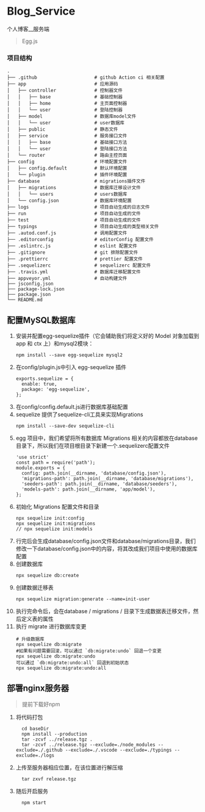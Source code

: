 <!--
 * @Author: MuYuCat
 * @Date: 2022-04-15 15:24:37
 * @LastEditors: MuYuCat
 * @LastEditTime: 2022-04-19 18:01:46
 * @Description: README
-->
# Blog_Service

个人博客__服务端
> Egg.js

### 项目结构
```
.
├── .github                     # github Action ci 相关配置
├── app                         # 应用源码
│   ├── controller              # 控制器文件
│   │   ├── base                # 基础控制器
│   │   ├── home                # 主页面控制器
│   │   └── user                # 登陆控制器
│   ├── model                   # 数据库model文件
│   │   └── user                # user数据库
│   ├── public                  # 静态文件
│   ├── service                 # 服务接口文件
│   │   ├── base                # 基础接口方法
│   │   └── user                # 登陆接口方法
│   └── router                  # 路由主控页面
├── config                      # 环境配置文件
│   ├── config.default          # 默认环境配置
│   └── plugin                  # 插件环境配置
├── database                    # migrations插件文件
│   ├── migrations              # 数据库迁移设计文件
│   │   └── users               # users数据库
│   └── config.json             # 数据库环境配置
├── logs                        # 项目自动生成的日志文件
├── run                         # 项目自动生成的文件
├── test                        # 项目自动生成的文件
├── typings                     # 项目自动生成的类型相关文件
├── .autod.conf.js              # 调用配置文件
├── .editorconfig               # editorConfig 配置文件
├── .eslintrc.js                # eslint 配置文件
├── .gitignore                  # git 排除配置文件
├── .prettierrc                 # prettier 配置文件
├── .sequelizerc                # sequelizerc 配置文件
├── .travis.yml                 # 数据库迁移配置文件
├── appveyor.yml                # 自动构建文件
├── jsconfig.json                                
├── package-lock.json
├── package.json
└── README.md

```
## 配置MySQL数据库

1. 安装并配置egg-sequelize插件（它会辅助我们将定义好的 Model 对象加载到 app 和 ctx 上）和mysql2模块：
    ```
    npm install --save egg-sequelize mysql2
    ```
2. 在config/plugin.js中引入 egg-sequelize 插件
    ```
    exports.sequelize = {
      enable: true,
      package: 'egg-sequelize',
    };
    ```
3. 在config/config.default.js进行数据库基础配置
4. sequelize 提供了sequelize-cli工具来实现Migrations
    ```
    npm install --save-dev sequelize-cli
    ```
5. egg 项目中，我们希望将所有数据库 Migrations 相关的内容都放在database目录下，所以我们在项目根目录下新建一个.sequelizerc配置文件
    ```
    'use strict'
    const path = require('path');
    module.exports = {
      config: path.join(__dirname, 'database/config.json'),
      'migrations-path': path.join(__dirname, 'database/migrations'),
      'seeders-path': path.join(__dirname, 'database/seeders'),
      'models-path': path.join(__dirname, 'app/model'),
    };
    ```
6. 初始化 Migrations 配置文件和目录
    ```
    npx sequelize init:config
    npx sequelize init:migrations
    // npx sequelize init:models
    ```
7. 行完后会生成database/config.json文件和database/migrations目录，我们修改一下database/config.json中的内容，将其改成我们项目中使用的数据库配置
8. 创建数据库
    ```
    npx sequelize db:create
    ```
9. 创建数据迁移表
    ```
    npx sequelize migration:generate --name=init-user
    ```
10. 执行完命令后，会在database / migrations / 目录下生成数据表迁移文件，然后定义表的属性
11. 执行 migrate 进行数据库变更
    ```
    # 升级数据库
    npx sequelize db:migrate
    #如果有问题需要回滚，可以通过 `db:migrate:undo` 回退一个变更
    npx sequelize db:migrate:undo
    可以通过 `db:migrate:undo:all` 回退到初始状态
    npx sequelize db:migrate:undo:all
    ```

## 部署nginx服务器
> 提前下载好npm
1. 将代码打包
    ```
      cd baseDir
      npm install --production
      tar -zcvf ../release.tgz .
      tar -zcvf ../release.tgz --exclude=./node_modules --exclude=./.github --exclude=./.vscode --exclude=./typings --exclude=./logs
    ```
2. 上传至服务器相应位置，在该位置进行解压缩
    ```
      tar zxvf release.tgz
    ```
3. 随后开启服务
    ```
      npm start
    ```
